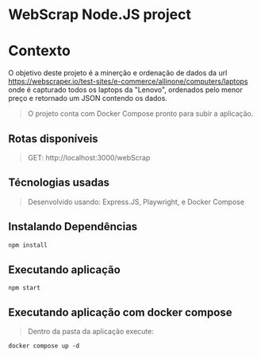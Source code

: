 # WebScrap Node.JS project

# Contexto
O objetivo deste projeto é a minerção e ordenação de dados da url https://webscraper.io/test-sites/e-commerce/allinone/computers/laptops onde é capturado todos os laptops da "Lenovo", ordenados pelo menor preço e retornado um JSON contendo os dados.
> O projeto conta com Docker Compose pronto para subir a aplicação.
## Rotas disponíveis

> GET: http://localhost:3000/webScrap  


## Técnologias usadas

> Desenvolvido usando: Express.JS, Playwright, e Docker Compose

## Instalando Dependências

```bash
npm install
``` 
## Executando aplicação

  ```
 npm start
  ```
  
## Executando aplicação com docker compose

> Dentro da pasta da aplicação execute:

  ```
docker compose up -d
  ```
